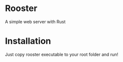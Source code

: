 # Rooster
A simple web server with Rust

# Installation
Just copy rooster executable to your root folder and run!